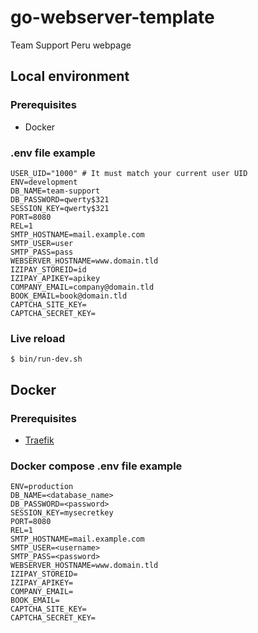 # go-webserver-template

Team Support Peru webpage

## Local environment

### Prerequisites

* Docker

### .env file example

```
USER_UID="1000" # It must match your current user UID
ENV=development
DB_NAME=team-support
DB_PASSWORD=qwerty$321
SESSION_KEY=qwerty$321
PORT=8080
REL=1
SMTP_HOSTNAME=mail.example.com
SMTP_USER=user
SMTP_PASS=pass
WEBSERVER_HOSTNAME=www.domain.tld
IZIPAY_STOREID=id
IZIPAY_APIKEY=apikey
COMPANY_EMAIL=company@domain.tld
BOOK_EMAIL=book@domain.tld
CAPTCHA_SITE_KEY=
CAPTCHA_SECRET_KEY=
```

### Live reload

```shell
$ bin/run-dev.sh
```

## Docker

### Prerequisites

* [Traefik](https://doc.traefik.io/traefik/getting-started/quick-start/)

### Docker compose .env file example

```
ENV=production
DB_NAME=<database_name>
DB_PASSWORD=<password>
SESSION_KEY=mysecretkey
PORT=8080
REL=1
SMTP_HOSTNAME=mail.example.com
SMTP_USER=<username>
SMTP_PASS=<password>
WEBSERVER_HOSTNAME=www.domain.tld
IZIPAY_STOREID=
IZIPAY_APIKEY=
COMPANY_EMAIL=
BOOK_EMAIL=
CAPTCHA_SITE_KEY=
CAPTCHA_SECRET_KEY=
```

